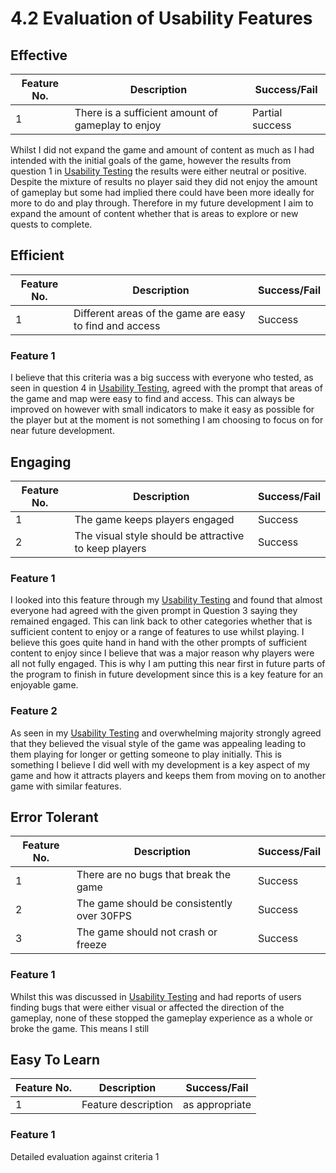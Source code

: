 # 4.2 Evaluation of Usability Features

## Effective

| Feature No. | Description                                       | Success/Fail    |
| ----------- | ------------------------------------------------- | --------------- |
| 1           | There is a sufficient amount of gameplay to enjoy | Partial success |

Whilst I did not expand the game and amount of content as much as I had intended with the initial goals of the game, however the results from question 1 in [Usability Testing](../3-testing/3.2-usability-testing.md) the results were either neutral or positive. Despite the mixture of results no player said they did not enjoy the amount of gameplay but some had implied there could have been more ideally for more to do and play through. Therefore in my future development I aim to expand the amount of content whether that is areas to explore or new quests to complete.

## Efficient

| Feature No. | Description                                             | Success/Fail |
| ----------- | ------------------------------------------------------- | ------------ |
| 1           | Different areas of the game are easy to find and access | Success      |

### Feature 1

I believe that this criteria was a big success with everyone who tested, as seen in question 4 in [Usability Testing](../3-testing/3.2-usability-testing.md), agreed with the prompt that areas of the game and map were easy to find and access. This can always be improved on however with small indicators to make it easy as possible for the player but at the moment is not something I am choosing to focus on for near future development.

## Engaging

| Feature No. | Description                                           | Success/Fail |
| ----------- | ----------------------------------------------------- | ------------ |
| 1           | The game keeps players engaged                        | Success      |
| 2           | The visual style should be attractive to keep players | Success      |

### Feature 1

I looked into this feature through my [Usability Testing](../3-testing/3.2-usability-testing.md) and found that almost everyone had agreed with the given prompt in Question 3 saying they remained engaged. This can link back to other categories whether that is sufficient content to enjoy or a range of features to use whilst playing. I believe this goes quite hand in hand with the other prompts of sufficient content to enjoy since I believe that was a major reason why players were all not fully engaged. This is why I am putting this near first in future parts of the program to finish in future development since this is a key feature for an enjoyable game.

### Feature 2

As seen in my [Usability Testing](../3-testing/3.2-usability-testing.md) and overwhelming majority strongly agreed that they believed the visual style of the game was appealing leading to them playing for longer or getting someone to play initially. This is something I believe I did well with my development is a key aspect of my game and how it attracts players and keeps them from moving on to another game with similar features.

## Error Tolerant

| Feature No. | Description                                | Success/Fail |
| ----------- | ------------------------------------------ | ------------ |
| 1           | There are no bugs that break the game      | Success      |
| 2           | The game should be consistently over 30FPS | Success      |
| 3           | The game should not crash or freeze        | Success      |

### Feature 1

Whilst this was discussed in [Usability Testing](../3-testing/3.2-usability-testing.md) and had reports of users finding bugs that were either visual or affected the direction of the gameplay, none of these stopped the gameplay experience as a whole or broke the game. This means I still&#x20;

## Easy To Learn

| Feature No. | Description         | Success/Fail   |
| ----------- | ------------------- | -------------- |
| 1           | Feature description | as appropriate |

### Feature 1

Detailed evaluation against criteria 1
